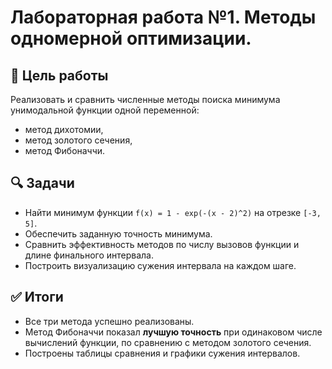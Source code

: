 # Лабораторная работа №1. Методы одномерной оптимизации.

## 📌 Цель работы

Реализовать и сравнить численные методы поиска минимума унимодальной функции одной переменной:
- метод дихотомии,
- метод золотого сечения,
- метод Фибоначчи.

## 🔍 Задачи

- Найти минимум функции `f(x) = 1 - exp(-(x - 2)^2)` на отрезке `[-3, 5]`.
- Обеспечить заданную точность минимума.
- Сравнить эффективность методов по числу вызовов функции и длине финального интервала.
- Построить визуализацию сужения интервала на каждом шаге.

## ✅ Итоги

- Все три метода успешно реализованы.
- Метод Фибоначчи показал **лучшую точность** при одинаковом числе вычислений функции, по сравнению с методом золотого сечения.
- Построены таблицы сравнения и графики сужения интервалов.
